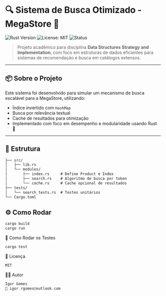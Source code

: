 # 🔍 Sistema de Busca Otimizado - MegaStore 🦀

![Rust Version](https://img.shields.io/badge/Rust-1.70%2B-orange?style=flat&logo=rust)
![License: MIT](https://img.shields.io/badge/license-MIT-green)
![Status](https://img.shields.io/badge/status-finalizado-blue)

> Projeto acadêmico para disciplina **Data Structures Strategy and Implementation**, com foco em estruturas de dados eficientes para sistemas de recomendação e busca em catálogos extensos.

---

## 📦 Sobre o Projeto

Este sistema foi desenvolvido para simular um mecanismo de busca escalável para a MegaStore, utilizando:

- Índice invertido com `HashMap`
- Busca por relevância textual
- Cache de resultados para otimização
- Implementado com foco em desempenho e modularidade usando Rust 🦀

---

## 📂 Estrutura

```txt
├── src/
│   ├── lib.rs
│   └── modules/
│       ├── index.rs     # Define Product e Index
│       ├── search.rs    # Algoritmo de busca por token
│       └── cache.rs     # Cache opcional de resultados
├── tests/
│   └── search_tests.rs  # Testes unitários
└── Cargo.toml

```
## ⚙️ Como Rodar
```bash
cargo build
cargo run
```

🧪 Como Rodar os Testes
```bash
cargo test
```

📄 Licença
```rust
MIT
```

🙋‍♂️ Autor
```rust
Igor Gomes
📧 igor.rgomes@outlook.com
```
